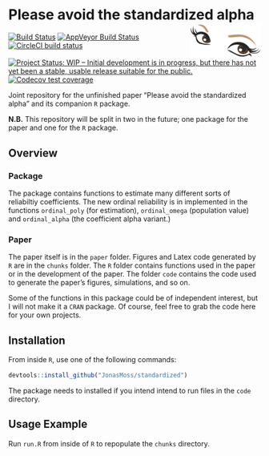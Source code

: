 
<!-- README.md is generated from README.Rmd. Please edit that file -->

# Please avoid the standardized alpha <img src="man/figures/logo.png" align="right" width="140" height="70" />

[![Build
Status](https://travis-ci.org/JonasMoss/standardized.svg?branch=master)](https://travis-ci.org/JonasMoss/standardized)
[![AppVeyor Build
Status](https://ci.appveyor.com/api/projects/status/github/JonasMoss/standardized?branch=master&svg=true)](https://ci.appveyor.com/project/JonasMoss/standardized)
[![CircleCI build
status](https://circleci.com/gh/JonasMoss/standardized.svg?style=svg)](https://circleci.com/gh/JonasMoss/standardized)
[![Project Status: WIP – Initial development is in progress, but there
has not yet been a stable, usable release suitable for the
public.](https://www.repostatus.org/badges/latest/wip.svg)](https://www.repostatus.org/#wip)
[![Codecov test
coverage](https://codecov.io/gh/JonasMoss/standardized/branch/master/graph/badge.svg)](https://codecov.io/gh/JonasMoss/standardized?branch=master)

<!--[![Project Status: Active – The project has reached a stable, usable state and is being actively developed.](https://www.repostatus.org/badges/latest/active.svg)](https://www.repostatus.org/#active)-->

<!--[![Project Status: Unsupported – The project has reached a stable, usable state but the author(s) have ceased all work on it. A new maintainer may be desired.](https://www.repostatus.org/badges/latest/unsupported.svg)](https://www.repostatus.org/#unsupported) -->

<!--[![DOI](https://zenodo.org/badge/120678148.svg)](https://zenodo.org/badge/latestdoi/120678148) -->

Joint repository for the unfinished paper “Please avoid the standardized
alpha” and its companion `R` package.

**N.B.** This repository will be split in two in the future; one package
for the paper and one for the `R` package.

## Overview

### Package

The package contains functions to estimate many different sorts of
reliabiltiy coefficients. The new ordinal reliability is in implemented
in the functions `ordinal_poly` (for estimation), `ordinal_omega`
(population value) and `ordinal_alpha` (the coefficient alpha variant.)

### Paper

The paper itself is in the `paper` folder. Figures and Latex code
generated by `R` are in the `chunks` folder. The `R` folder contains
functions used in the paper or in the development of the paper. The
folder `code` contains the code used to generate the paper’s figures,
simulations, and so on.

Some of the functions in this package could be of independent interest,
but I will not make it a `CRAN` package. Of course, feel free to grab
the code here for your own projects.

## Installation

From inside `R`, use one of the following commands:

``` r
devtools::install_github("JonasMoss/standardized")
```

The package needs to installed if you intend intend to run files in the
`code` directory.

## Usage Example

Run `run.R` from inside of `R` to repopulate the `chunks` directory.
